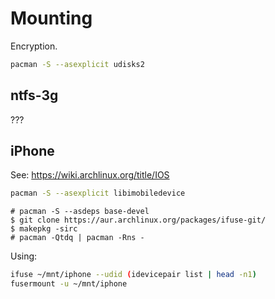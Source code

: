 # Mounting

Encryption.

```sh
pacman -S --asexplicit udisks2
```


## ntfs-3g

???


## iPhone

See: <https://wiki.archlinux.org/title/IOS>

```sh
pacman -S --asexplicit libimobiledevice
```

```
# pacman -S --asdeps base-devel
$ git clone https://aur.archlinux.org/packages/ifuse-git/
$ makepkg -sirc
# pacman -Qtdq | pacman -Rns -
```

Using:

```sh
ifuse ~/mnt/iphone --udid (idevicepair list | head -n1)
fusermount -u ~/mnt/iphone
```
